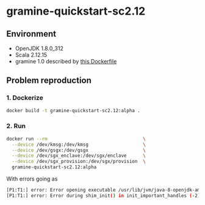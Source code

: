 # gramine-quickstart-sc2.12

## Environment

- OpenJDK 1.8.0_312
- Scala 2.12.15
- gramine 1.0 described by [this Dockerfile][gramine-Dockerfile]

## Problem reproduction

### 1. Dockerize 
```bash
docker build -t gramine-quickstart-sc2.12:alpha .
```

### 2. Run

```bash
docker run --rm                                   \
  --device /dev/kmsg:/dev/kmsg                    \
  --device /dev/gsgx:/dev/gsgx                    \
  --device /dev/sgx_enclave:/dev/sgx/enclave      \
  --device /dev/sgx_provision:/dev/sgx/provision  \
  gramine-quickstart-sc2.12:alpha
```

With errors going as

```bash
[P1:T1:] error: Error opening executable /usr/lib/jvm/java-8-openjdk-amd64/jre/bin/java: -2
[P1:T1:] error: Error during shim_init() in init_important_handles (-2)
```

[gramine-Dockerfile]: https://github.com/sammyne/ghcr.io/blob/main/gramine/1.0/ubuntu20.04/Dockerfile
